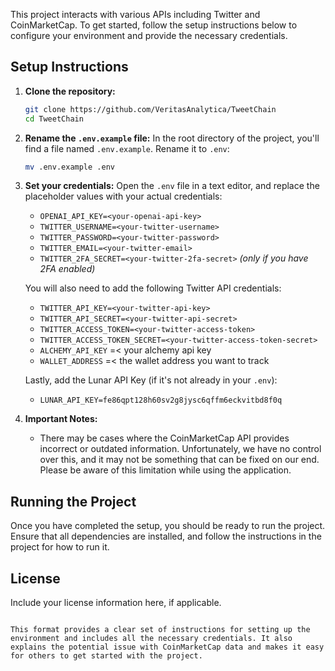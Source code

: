 
This project interacts with various APIs including Twitter and CoinMarketCap. To get started, follow the setup instructions below to configure your environment and provide the necessary credentials.

## Setup Instructions

1. **Clone the repository:**
   ```bash
   git clone https://github.com/VeritasAnalytica/TweetChain
   cd TweetChain
   ```

2. **Rename the `.env.example` file:**
   In the root directory of the project, you'll find a file named `.env.example`. Rename it to `.env`:

   ```bash
   mv .env.example .env
   ```

3. **Set your credentials:**
   Open the `.env` file in a text editor, and replace the placeholder values with your actual credentials:

   - `OPENAI_API_KEY=<your-openai-api-key>`
   - `TWITTER_USERNAME=<your-twitter-username>`
   - `TWITTER_PASSWORD=<your-twitter-password>`
   - `TWITTER_EMAIL=<your-twitter-email>`
   - `TWITTER_2FA_SECRET=<your-twitter-2fa-secret>` *(only if you have 2FA enabled)*

   You will also need to add the following Twitter API credentials:

   - `TWITTER_API_KEY=<your-twitter-api-key>`
   - `TWITTER_API_SECRET=<your-twitter-api-secret>`
   - `TWITTER_ACCESS_TOKEN=<your-twitter-access-token>`
   - `TWITTER_ACCESS_TOKEN_SECRET=<your-twitter-access-token-secret>`
   - `ALCHEMY_API_KEY` =< your alchemy api key
   - `WALLET_ADDRESS` =< the wallet address you want to track

   Lastly, add the Lunar API Key (if it's not already in your `.env`):

   - `LUNAR_API_KEY=fe86qpt128h60sv2g8jysc6qffm6eckvitbd8f0q`

4. **Important Notes:**
   - There may be cases where the CoinMarketCap API provides incorrect or outdated information. Unfortunately, we have no control over this, and it may not be something that can be fixed on our end. Please be aware of this limitation while using the application.

## Running the Project

Once you have completed the setup, you should be ready to run the project. Ensure that all dependencies are installed, and follow the instructions in the project for how to run it.

## License

Include your license information here, if applicable.

```

This format provides a clear set of instructions for setting up the environment and includes all the necessary credentials. It also explains the potential issue with CoinMarketCap data and makes it easy for others to get started with the project.
